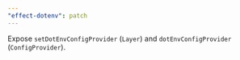 ```yaml
---
"effect-dotenv": patch
---
```


Expose `setDotEnvConfigProvider` (`Layer`) and `dotEnvConfigProvider` (`ConfigProvider`).
